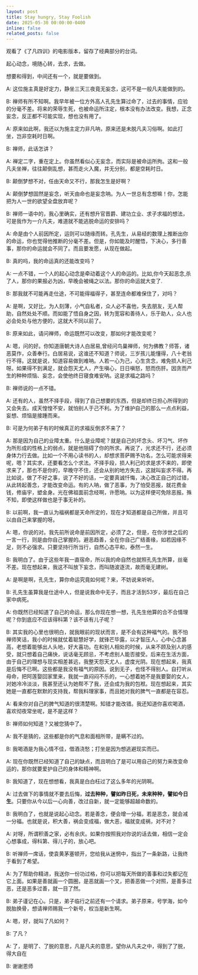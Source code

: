 ```yaml
---
layout: post
title: Stay hungry, Stay Foolish
date: 2025-05-30 00:00:00-0400
inline: false
related_posts: false
---
```


观看了《了凡四训》的电影版本，留存了经典部分的台词。

起心动念，境随心转，去求，去做。

想要和得到，中间还有一个，就是要做到。

A: 这位施主真是好定力，静坐三天三夜竟无妄念，这可不是一般凡夫能做到的。

B: 禅师有所不知啊。我早年被一位方外高人孔先生算过命了，过去的事情，应验的分毫不差。将来的荣辱生死，也被命运所注定，根本没有办法改变。我想，正念妄念，反正都不可能实现，想也没有用了。

A: 原来如此啊，我还以为施主定力非凡呐，原来还是未脱凡夫习俗啊。如此打坐，岂非空耗时日啊。

B: 禅师，此话怎讲？

A: 禅定二字，重在定上。你虽然看似心无妄念，而实际是被命运所拘。这和一般凡夫坐禅，往往颠倒乱想，甚而走火入魔，并无分别，都是空耗时日。

B: 颠倒梦想不对，任由天命又不行，那我怎生是好啊？

A: 颠倒梦想固然是妄念，听天由命也是妄念呐。为人一世总有念想嘛！你，怎能把为人一世的欲望全盘放弃呢？

B: 禅师一语中的，我心里确实，还有想升官晋爵、建功立业、求子求福的想法，可是我作为一介凡夫，难道就不能逃脱命运的安排吗？

A: 命是由个人前因所定，运则可以随缘而转。孔先生，从易经的数理上推断出你的命运，你也觉得他推断的分毫不差。但是，你如能及时醒悟，下决心，多行善事，那你的命运就会不同了。而且要发愿，从现在做起。

B: 真的吗，我的命运真的还能改变吗？

A: 一点不错，一个人的起心动念是牵动着这个人的命运的。比如,你今天起恶念,杀了人，那你的果报必为凶，早晚会被绳之以法。那你的命运就大变了.

B: 那我就不可能再走仕途，不可能得福得子，甚至连命都难保住了，对吗？

A: 是啊，又好比，为人刻薄，小气自私者，众人必不喜他，失去朋友，无人帮助，自然处处不顺。而如能了悟自身之因，转为宽容和善待人，乐于助人，众人也必会处处与他方便的，这就大不同以前了。

B: 原来如此，请问禅师，命运既然可以改变，那如何才能改变呢？

A: 嗯，问的好。你知道唐朝大诗人白居易,曾经问鸟巢禅师，何为佛教？师答，诸恶莫作，众善奉行。白居易说，这谁还不知道？师说，三岁孩儿能懂得，八十老翁行不得。这就是说，知道容易做到难呐。人若一心为己，心生贪念，难免损人利己呀。如果得不到满足，就会怨天尤人，产生嗔心，日日嗔怒，怒而伤肝。因贪而产生的种种烦恼、妄念，会使他终日寝食难安呐。这是求福之路吗？

B: 禅师说的一点不错。

A: 还有的人，虽然不择手段，得到了自己想要的东西，但是却终日担心所得到的又会失去。成天惶惶不安，就怕别人于己不利。为了维护自己的那么一点点利益，妄想、烦恼是接踵而来。

B: 可是为何弟子有的时候真正的求福反倒求不来了？

A: 那是因为自己的业障太重。什么是业障呢？就是自己的坏念头、坏习气、坏作为所形成的性格上的弱点，就是他阻碍了你的所求。再说了，光求还不行，还必须身体力行去做。比如一个不用心读书的人，却想求菩萨赐予功名，怎么可能求得来呢，嗯？其实求，还要看怎么个求法。不择手段，损人利己的求是求不来的，即使求来了，那也不是你的，早晚守不住，还会从别的地方失去，这就叫妄求不得。再比如说，做了不好之事，说了不好的话，一定要真诚忏悔，决心改正自己的过错，从此转起善念，才能改变命运。有的人呐，做了恶事，为了怕受恶报，就花费金钱，修庙宇，塑金身。光在佛祖面前念经啊，许愿呐。以为这样便可免除恶报。殊不知，即使这样做也是于事无补的。


B: 以前啊，我一直认为福祸都是天命所定的，现在才知道都是自己所做，并且可以由自己来掌握的呀。

A: 嗯，你说的对。我先前所说命是前因所定，必须了之，但是，在你涉世之后的一言一行，则是由你自己掌握的。避恶趋善，全在你自己广结善缘，如若因缘不足，则不必强求。只要坚持行所当行，自然心态平和，泰然一生。

B: 我明白了。由于这些年我一直宿命，所以我的命自然也就照孔先生所算，丝毫不差。现在想起来，我这不叫放下妄念，而叫随波逐流，故而毫无建树。

A: 是啊是啊，孔先生，算你命运究竟如何呢？来，不妨说来听听。

B: 孔先生虽算我是仕途中人，但是说我命中无子，而且才活到53岁，最后在自己家中病死。

A: 你既然已经知道了自己的命运，那么你现在想一想，孔先生他算的合不合情理呢？你到底应不应该得科第？该不该有儿子呢？

B: 其实我的心里也很明白，就我眼前的现状而言，是不会有这种福气的。我不怕禅师笑话，我小的时候就仗着聪慧好学，就锋芒毕露，以才智压人，心中心念甚高，老想着能够出人头地，好大喜功。在和别人相处的时候，从来不顾及别人的感受，就只想着自己痛快，说话毫无顾忌，不考虑别人能否接受。后来在生活方面，由于自己的理想与现实相差甚远，我整天怨天尤人，虚度光阴。现在想起来，我真是后悔不已啊。这些都是我没有福气的原因。说到无子，也怪不得别人。自打听从母命，把阿莲娶回家里来，我就一直闷闷不乐的，一心想着她不是我要娶的女人，对她冷冷淡淡，我甚至还认为她帮不了我，还会成为我的包袱。现在想起来，其实她是一直都在默默的支持我，帮我料理家事，而且她对我的脾气一直都是在容忍。

A: 看来你对自己的脾气知道的很清楚啊。知错才能改错。我还知道你喜欢喝酒，喜欢彻夜常坐呢，是不是这样？

B: 禅师如何知道？又被您猜中了。

A: 我不是猜的，这些都是你的气息和面相所带，是瞒不过的。

B: 我喝酒是为我心情不佳，借酒浇愁；打坐是因为想逃避现实而已。

A: 现在你既然已经知道了自己的缺点，而且明白了是可以用自己的努力来改变命运的，那你就要爱护自己的身体和精神啊。

B: 我知道了，现在想想看，我真是白白枉过了这么多年的光阴啊。

A: 过去做下的事情就不要去后悔，**过去种种，譬如昨日死，未来种种，譬如今日生**。只要你从今以后一心向善，改过自新，就一定能够超越命数的。

B: 我明白了，也就是说起心动念。若是善念，便会增一分福，若是恶念，就会减一分福。也就是说，积大善，祸会变成福，做大恶，福就变成祸，对不对？

A: 对呀，所谓积善之家，必有余庆。如果你按照我对你说的话去做，相信一定会心想事成，得科第、得儿子的，放心吧。

B: 听禅师一席话，使袁黄茅塞顿开，您给我从迷惘中，指出了一条新路，让我终于看到了希望。

A: 为了帮助你精进，我送你一份功过格，你可以把每天所做的善事和过失都记在它上面。如果是善就画一个圆圈，是恶就画一个叉，把善恶做一个对照，是善多过恶，还是恶多过善，就一目了然。

B: 弟子谨记在心。只是，弟子临行之前还有一个请求。弟子原来，号学海，如今脱胎换骨，想请禅师赐我一个新号，权当是新生啊。

A: 嗯，好，就叫了凡如何？

B: 了凡？

A: 了，是明了、了脱的意思，凡是凡夫的意思，望你从凡夫之中，得到了了脱，得大自在

B: 谢谢恩师
